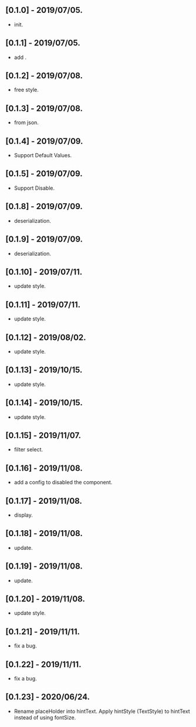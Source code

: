 ## [0.1.0] - 2019/07/05.

* init.

## [0.1.1] - 2019/07/05.

* add .

## [0.1.2] - 2019/07/08.

* free style.

## [0.1.3] - 2019/07/08.

* from json.

## [0.1.4] - 2019/07/09.

* Support Default Values.

## [0.1.5] - 2019/07/09.

* Support Disable.

## [0.1.8] - 2019/07/09.

* deserialization.

## [0.1.9] - 2019/07/09.

* deserialization.

## [0.1.10] - 2019/07/11.

* update style.

## [0.1.11] - 2019/07/11.

* update style.

## [0.1.12] - 2019/08/02.

* update style.

## [0.1.13] - 2019/10/15.

* update style.

## [0.1.14] - 2019/10/15.

* update style.

## [0.1.15] - 2019/11/07.

* filter select.

## [0.1.16] - 2019/11/08.

* add a config to disabled the component.

## [0.1.17] - 2019/11/08.

* display.

## [0.1.18] - 2019/11/08.

* update.

## [0.1.19] - 2019/11/08.

* update.

## [0.1.20] - 2019/11/08.

* update style.

## [0.1.21] - 2019/11/11.

* fix a bug.

## [0.1.22] - 2019/11/11.

* fix a bug.

## [0.1.23] - 2020/06/24.

* Rename placeHolder into hintText. Apply hintStyle (TextStyle) to hintText instead of using fontSize.